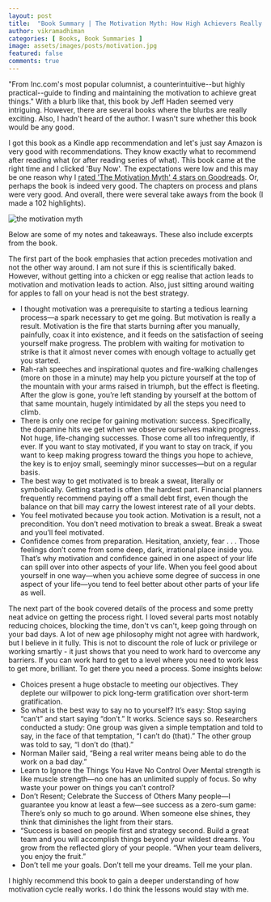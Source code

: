 ```yaml
---
layout: post
title:  "Book Summary | The Motivation Myth: How High Achievers Really Set Themselves Up to Win"
author: vikramadhiman
categories: [ Books, Book Summaries ]
image: assets/images/posts/motivation.jpg
featured: false
comments: true
---
```

"From Inc.com's most popular columnist, a counterintuitive--but highly practical--guide to finding and maintaining the motivation to achieve great things." With a blurb like that, this book by Jeff Haden seemed very intriguing. However, there are several books where the blurbs are really exciting. Also, I hadn't heard of the author. I wasn't sure whether this book would be any good. 

I got this book as a Kindle app recommendation and let's just say Amazon is very good with recommendations. They know exactly what to recommend after reading what (or after reading series of what). This book came at the right time and I clicked 'Buy Now'. The expectations were low and this may be one reason why I <a href="https://www.goodreads.com/review/show/3476094429" target="_blank">rated 'The Motivation Myth' 4 stars on Goodreads</a>. Or, perhaps the book is indeed very good. The chapters on process and plans were very good. And overall, there were several take aways from the book (I made a 102 highlights).

<img src="https://i.gr-assets.com/images/S/compressed.photo.goodreads.com/books/1500772971l/35783582._SY475_.jpg" alt = "the motivation myth" title="the motivation myth" />

Below are some of my notes and takeaways. These also include excerpts from the book.

The first part of the book emphasies that action precedes motivation and not the other way around. I am not sure if this is scientifically baked. However, without getting into a chicken or egg realise that action leads to motivation and motivation leads to action. Also, just sitting around waiting for apples to fall on your head is not the best strategy.
<ul>
	<li>I thought motivation was a prerequisite to starting a tedious learning process—a spark necessary to get me going. But motivation is really a result. Motivation is the fire that starts burning after you manually, painfully, coax it into existence, and it feeds on the satisfaction of seeing yourself make progress. The problem with waiting for motivation to strike is that it almost never comes with enough voltage to actually get you started.</li>
	<li>Rah-rah speeches and inspirational quotes and fire-walking challenges (more on those in a minute) may help you picture yourself at the top of the mountain with your arms raised in triumph, but the effect is fleeting. After the glow is gone, you’re left standing by yourself at the bottom of that same mountain, hugely intimidated by all the steps you need to climb.</li>
	<li>There is only one recipe for gaining motivation: success. Specifically, the dopamine hits we get when we observe ourselves making progress. Not huge, life-changing successes. Those come all too infrequently, if ever. If you want to stay motivated, if you want to stay on track, if you want to keep making progress toward the things you hope to achieve, the key is to enjoy small, seemingly minor successes—but on a regular basis.</li>
	<li>The best way to get motivated is to break a sweat, literally or symbolically. Getting started is often the hardest part. Financial planners frequently recommend paying off a small debt first, even though the balance on that bill may carry the lowest interest rate of all your debts.</li>
	<li>You feel motivated because you took action. Motivation is a result, not a precondition. You don’t need motivation to break a sweat. Break a sweat and you’ll feel motivated.</li>
	<li>Confidence comes from preparation. Hesitation, anxiety, fear . . . Those feelings don’t come from some deep, dark, irrational place inside you. That’s why motivation and confidence gained in one aspect of your life can spill over into other aspects of your life. When you feel good about yourself in one way—when you achieve some degree of success in one aspect of your life—you tend to feel better about other parts of your life as well.</li>
</ul>
The next part of the book covered details of the process and some pretty neat advice on getting the process right. I loved several parts most notably reducing choices, blocking the time, don't vs can't, keep going through on your bad days. A lot of new age philosophy might not agree with hardwork, but I believe in it fully. This is not to discount the role of luck or privilege or working smartly - it just shows that you need to work hard to overcome any barriers. If you can work hard to get to a level where you need to work less to get more, brilliant. To get there you need a process. Some insights below:
<ul>
	<li>Choices present a huge obstacle to meeting our objectives. They deplete our willpower to pick long-term gratification over short-term gratification.</li>
	<li>So what is the best way to say no to yourself? It’s easy: Stop saying “can’t” and start saying “don’t.” It works. Science says so. Researchers conducted a study: One group was given a simple temptation and told to say, in the face of that temptation, “I can’t do (that).” The other group was told to say, “I don’t do (that).”</li>
	<li>Norman Mailer said, “Being a real writer means being able to do the work on a bad day.”</li>
	<li>Learn to Ignore the Things You Have No Control Over Mental strength is like muscle strength—no one has an unlimited supply of focus. So why waste your power on things you can’t control?</li>
	<li>Don’t Resent; Celebrate the Success of Others Many people—I guarantee you know at least a few—see success as a zero-sum game: There’s only so much to go around. When someone else shines, they think that diminishes the light from their stars.</li>
	<li>“Success is based on people first and strategy second. Build a great team and you will accomplish things beyond your wildest dreams. You grow from the reflected glory of your people. “When your team delivers, you enjoy the fruit.”</li>
	<li>Don’t tell me your goals. Don’t tell me your dreams. Tell me your plan.</li>
</ul>

I highly recommend this book to gain a deeper understanding of how motivation cycle really works. I do think the lessons would stay with me. 

